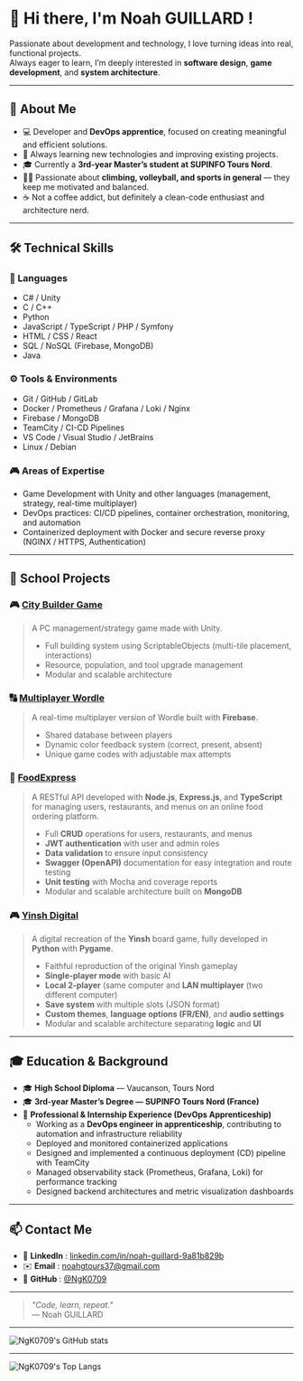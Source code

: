 # 👋 Hi there, I'm Noah GUILLARD !

Passionate about development and technology, I love turning ideas into real, functional projects.  
Always eager to learn, I’m deeply interested in **software design**, **game development**, and **system architecture**.

---

## 🧠 About Me
- 💻 Developer and **DevOps apprentice**, focused on creating meaningful and efficient solutions.  
- 🚀 Always learning new technologies and improving existing projects.  
- 🎓 Currently a **3rd-year Master’s student at SUPINFO Tours Nord**.  
- 🧗‍♂️ Passionate about **climbing, volleyball, and sports in general** — they keep me motivated and balanced.  
- ☕ Not a coffee addict, but definitely a clean-code enthusiast and architecture nerd.

---

## 🛠️ Technical Skills

### 💬 Languages
- C# / Unity  
- C / C++  
- Python  
- JavaScript / TypeScript / PHP / Symfony
- HTML / CSS / React  
- SQL / NoSQL (Firebase, MongoDB)  
- Java  

### ⚙️ Tools & Environments
- Git / GitHub / GitLab  
- Docker / Prometheus / Grafana / Loki / Nginx  
- Firebase / MongoDB  
- TeamCity / CI-CD Pipelines  
- VS Code / Visual Studio / JetBrains  
- Linux / Debian  

### 🎮 Areas of Expertise
- Game Development with Unity and other languages (management, strategy, real-time multiplayer)
- DevOps practices: CI/CD pipelines, container orchestration, monitoring, and automation
- Containerized deployment with Docker and secure reverse proxy (NGINX / HTTPS, Authentication)

---

## 🧩 School Projects

### 🎮 [**City Builder Game**](#)
> A PC management/strategy game made with Unity.  
> - Full building system using ScriptableObjects (multi-tile placement, interactions)  
> - Resource, population, and tool upgrade management  
> - Modular and scalable architecture  

### 🔠 [**Multiplayer Wordle**](#)
> A real-time multiplayer version of Wordle built with **Firebase**.  
> - Shared database between players  
> - Dynamic color feedback system (correct, present, absent)  
> - Unique game codes with adjustable max attempts  

### 🍔 [**FoodExpress**](https://github.com/Biohazardyee/FoodExpress)
> A RESTful API developed with **Node.js**, **Express.js**, and **TypeScript** for managing users, restaurants, and menus on an online food ordering platform.  
> - Full **CRUD** operations for users, restaurants, and menus  
> - **JWT authentication** with user and admin roles  
> - **Data validation** to ensure input consistency  
> - **Swagger (OpenAPI)** documentation for easy integration and route testing  
> - **Unit testing** with Mocha and coverage reports  
> - Modular and scalable architecture built on **MongoDB**

### 🎮 [**Yinsh Digital**](https://github.com/NgK0709/Yinsh-project)
> A digital recreation of the **Yinsh** board game, fully developed in **Python** with **Pygame**.  
> - Faithful reproduction of the original Yinsh gameplay  
> - **Single-player mode** with basic AI  
> - **Local 2-player** (same computer and **LAN multiplayer** (two different computer) 
> - **Save system** with multiple slots (JSON format)
> - **Custom themes**, **language options (FR/EN)**, and **audio settings**  
> - Modular and scalable architecture separating **logic** and **UI**

---

## 🎓 Education & Background

- 🎓 **High School Diploma** — Vaucanson, Tours Nord  
- 🎓 **3rd-year Master’s Degree — SUPINFO Tours Nord (France)**  
- 💼 **Professional & Internship Experience (DevOps Apprenticeship)**  
  - Working as a **DevOps engineer in apprenticeship**, contributing to automation and infrastructure reliability  
  - Deployed and monitored containerized applications
  - Designed and implemented a continuous deployment (CD) pipeline with TeamCity
  - Managed observability stack (Prometheus, Grafana, Loki) for performance tracking
  - Designed backend architectures and metric visualization dashboards

---

## 📫 Contact Me

- 💼 **LinkedIn** : [linkedin.com/in/noah-guillard-9a81b829b](https://www.linkedin.com/in/noah-guillard-9a81b829b/)  
- ✉️ **Email** : noahgtours37@gmail.com  
- 🐙 **GitHub** : [@NgK0709](https://github.com/NgK0709)

---

> _"Code, learn, repeat."_  
> — Noah GUILLARD

---

![NgK0709's GitHub stats](https://github-readme-stats.vercel.app/api?username=ngk0709&theme=chartreuse-dark)

---

![NgK0709's Top Langs](https://github-readme-stats.vercel.app/api/top-langs/?username=ngk0709&layout=compact&theme=tokyonight)
